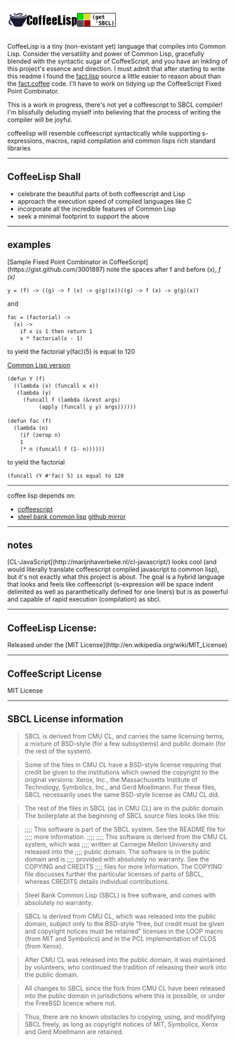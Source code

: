 ![coffee-lisp](https://github.com/victusfate/coffee-lisp/raw/master/CoffeeLisp-logo.png)


CoffeeLisp is a tiny (non-existant yet) language that compiles into Common Lisp. Consider the versatility and power of Common Lisp, gracefully blended with the syntactic sugar of CoffeeScript, and you have an inkling of this project's essence and direction. I must admit that after starting to write this readme I found the [fact.lisp](https://github.com/victusfate/coffee-lisp/raw/master/samples/fact.lisp) source a little easier to reason about than the [fact.coffee](https://github.com/victusfate/coffee-lisp/raw/master/samples/fact.coffee) code. I'll have to work on tidying up the CoffeeScript Fixed Point Combinator.

This is a work in progress, there's not yet a coffeescript to SBCL compiler! I'm blissfully deluding myself into believing that the process of writing the compiler will be joyful.

coffeelisp will resemble coffeescript syntactically while supporting s-expressions, macros, rapid compilation and common lisps rich standard libraries

- - -

<h2>CoffeeLisp Shall</h2> 

 - celebrate the beautiful parts of both coffeescript and Lisp
 - approach the execution speed of compiled languages like C
 - incorporate all the incredible features of Common Lisp 
 - seek a minimal footprint to support the above
 
- - -
<h2>examples</h2>
[Sample Fixed Point Combinator in CoffeeScript](https://gist.github.com/3001897)
note the spaces after f and before (x), <i>f (x)</i>
    
    y = (f) -> ((g) -> f (x) -> g(g)(x))((g) -> f (x) -> g(g)(x))

and

    fac = (factorial) ->
      (x) ->
        if x is 1 then return 1
        x * factorial(x - 1)

to yield the factorial
    y(fac)(5) is equal to 120

[Common Lisp version](http://rosettacode.org/wiki/Y_combinator#Common_Lisp)

    (defun Y (f) 
      ((lambda (x) (funcall x x)) 
       (lambda (y) 
         (funcall f (lambda (&rest args) 
              (apply (funcall y y) args))))))
     
    (defun fac (f) 
      (lambda (n) 
        (if (zerop n) 
        1 
        (* n (funcall f (1- n))))))

to yield the factorial 

    (funcall (Y #'fac) 5) is equal to 120


- - -

coffee lisp depends on:
 - [coffeescript](https://github.com/jashkenas/coffee-script/)
 - [steel bank common lisp](http://www.sbcl.org/) [github mirror](https://github.com/sbcl/sbcl)
 

- - -
<h2>notes</h2>
[CL-JavaScript](http://marijnhaverbeke.nl/cl-javascript/) looks cool (and would literally translate coffeescript compiled javascript to common lisp), but it's not exactly what this project is about. The goal is a hybrid language that looks and feels like coffeescript (s-expression will be space indent delimited as well as paranthetically defined for one liners) but is as powerful and capable of rapid execution (compilation) as sbcl.


- - -
<h2>CoffeeLisp License:</h2> 
Released under the [MIT License](http://en.wikipedia.org/wiki/MIT_License)

- - -
<h2>CoffeeScript License</h2>
MIT License

- - -
<h2>SBCL License information</h2>

> SBCL is derived from CMU CL, and carries the same licensing terms, a mixture of BSD-style (for a few subsystems) and public domain (for the rest of the system).

> Some of the files in CMU CL have a BSD-style license requiring that credit be given to the institutions which owned the copyright to the original versions: Xerox, Inc., the Massachusetts Institute of Technology, Symbolics, Inc., and Gerd Moellmann. For these files, SBCL necessarily uses the same BSD-style license as CMU CL did.

> The rest of the files in SBCL (as in CMU CL) are in the public domain. The boilerplate at the beginning of SBCL source files looks like this:

> ;;;; This software is part of the SBCL system. See the README file for
> ;;;; more information.
> ;;;;
> ;;;; This software is derived from the CMU CL system, which was
> ;;;; written at Carnegie Mellon University and released into the
> ;;;; public domain. The software is in the public domain and is
> ;;;; provided with absolutely no warranty. See the COPYING and CREDITS
> ;;;; files for more information.
> The COPYING file discusses further the particular licenses of parts of SBCL, whereas CREDITS details individual contributions.

> Steel Bank Common Lisp (SBCL) is free software, and comes with
absolutely no warranty.

> SBCL is derived from CMU CL, which was released into the public
domain, subject only to the BSD-style "free, but credit must be given
and copyright notices must be retained" licenses in the LOOP macro
(from MIT and Symbolics) and in the PCL implementation of CLOS (from
Xerox).

> After CMU CL was released into the public domain, it was maintained by
volunteers, who continued the tradition of releasing their work into
the public domain.

> All changes to SBCL since the fork from CMU CL have been released into
the public domain in jurisdictions where this is possible, or under
the FreeBSD licence where not.

> Thus, there are no known obstacles to copying, using, and modifying
SBCL freely, as long as copyright notices of MIT, Symbolics, Xerox and
Gerd Moellmann are retained.

